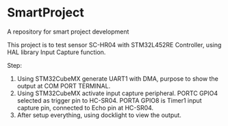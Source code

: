 # SmartProject
A repository for smart project development

This project is to test sensor SC-HR04 with STM32L452RE Controller, using HAL library Input Capture function.

Step:

1.  Using STM32CubeMX generate UART1 with DMA, purpose to show the output at COM PORT TERMINAL. 
2.  Using STM32CubeMX activate input capture peripheral. 
    PORTC GPIO4 selected as trigger pin to HC-SR04. 
    PORTA GPIO8 is Timer1 input capture pin, connected to Echo pin at HC-SR04.
3.  After setup everything, using docklight to view the output.



